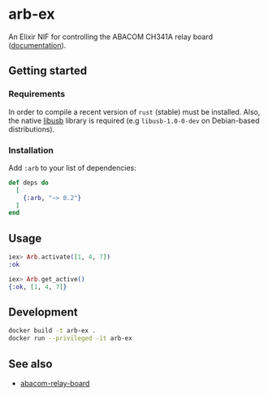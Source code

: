 # arb-ex

An Elixir NIF for controlling the ABACOM CH341A relay board
([documentation](https://hexdocs.pm/arb)).

## Getting started

### Requirements

In order to compile a recent version of `rust` (stable) must be installed.
Also, the native [libusb](https://github.com/libusb/libusb) library is required
(e.g `libusb-1.0-0-dev` on Debian-based distributions).

### Installation

Add `:arb` to your list of dependencies:

```elixir
def deps do
  [
    {:arb, "~> 0.2"}
  ]
end
```

## Usage

```elixir
iex> Arb.activate([1, 4, 7])
:ok

iex> Arb.get_active()
{:ok, [1, 4, 7]}
```

## Development

```bash
docker build -t arb-ex .
docker run --privileged -it arb-ex
```

## See also

- [abacom-relay-board](https://github.com/adriankumpf/abacom-relay-board)
